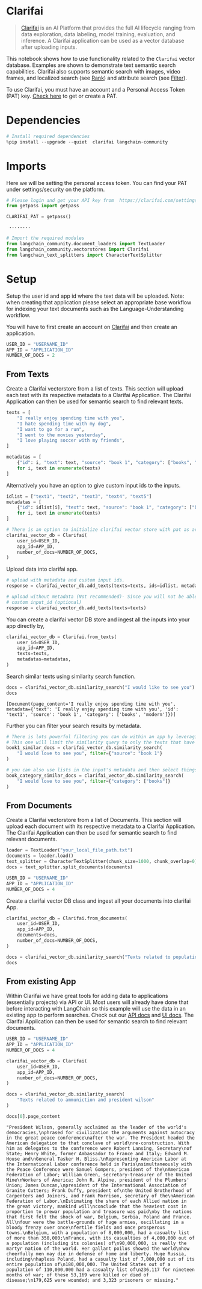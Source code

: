 # Clarifai

>[Clarifai](https://www.clarifai.com/) is an AI Platform that provides the full AI lifecycle ranging from data exploration, data labeling, model training, evaluation, and inference. A Clarifai application can be used as a vector database after uploading inputs. 

This notebook shows how to use functionality related to the `Clarifai` vector database. Examples are shown to demonstrate text semantic search capabilities. Clarifai also supports semantic search with images, video frames, and localized search (see [Rank](https://docs.clarifai.com/api-guide/search/rank)) and attribute search (see [Filter](https://docs.clarifai.com/api-guide/search/filter)).

To use Clarifai, you must have an account and a Personal Access Token (PAT) key. 
[Check here](https://clarifai.com/settings/security) to get or create a PAT.

# Dependencies


```python
# Install required dependencies
%pip install --upgrade --quiet  clarifai langchain-community
```

# Imports
Here we will be setting the personal access token. You can find your PAT under settings/security on the platform.


```python
# Please login and get your API key from  https://clarifai.com/settings/security
from getpass import getpass

CLARIFAI_PAT = getpass()
```
```output
 ········
```

```python
# Import the required modules
from langchain_community.document_loaders import TextLoader
from langchain_community.vectorstores import Clarifai
from langchain_text_splitters import CharacterTextSplitter
```

# Setup
Setup the user id and app id where the text data will be uploaded. Note: when creating that application please select an appropriate base workflow for indexing your text documents such as the Language-Understanding workflow.

You will have to first create an account on [Clarifai](https://clarifai.com/login) and then create an application.


```python
USER_ID = "USERNAME_ID"
APP_ID = "APPLICATION_ID"
NUMBER_OF_DOCS = 2
```

## From Texts
Create a Clarifai vectorstore from a list of texts. This section will upload each text with its respective metadata to a Clarifai Application. The Clarifai Application can then be used for semantic search to find relevant texts.


```python
texts = [
    "I really enjoy spending time with you",
    "I hate spending time with my dog",
    "I want to go for a run",
    "I went to the movies yesterday",
    "I love playing soccer with my friends",
]

metadatas = [
    {"id": i, "text": text, "source": "book 1", "category": ["books", "modern"]}
    for i, text in enumerate(texts)
]
```

Alternatively you have an option to give custom input ids to the inputs.


```python
idlist = ["text1", "text2", "text3", "text4", "text5"]
metadatas = [
    {"id": idlist[i], "text": text, "source": "book 1", "category": ["books", "modern"]}
    for i, text in enumerate(texts)
]
```


```python
# There is an option to initialize clarifai vector store with pat as argument!
clarifai_vector_db = Clarifai(
    user_id=USER_ID,
    app_id=APP_ID,
    number_of_docs=NUMBER_OF_DOCS,
)
```

Upload data into clarifai app.


```python
# upload with metadata and custom input ids.
response = clarifai_vector_db.add_texts(texts=texts, ids=idlist, metadatas=metadatas)

# upload without metadata (Not recommended)- Since you will not be able to perform Search operation with respect to metadata.
# custom input_id (optional)
response = clarifai_vector_db.add_texts(texts=texts)
```

You can create a clarifai vector DB store and ingest all the inputs into your app directly by,


```python
clarifai_vector_db = Clarifai.from_texts(
    user_id=USER_ID,
    app_id=APP_ID,
    texts=texts,
    metadatas=metadatas,
)
```

Search similar texts using similarity search function.


```python
docs = clarifai_vector_db.similarity_search("I would like to see you")
docs
```



```output
[Document(page_content='I really enjoy spending time with you', metadata={'text': 'I really enjoy spending time with you', 'id': 'text1', 'source': 'book 1', 'category': ['books', 'modern']})]
```


Further you can filter your search results by metadata.


```python
# There is lots powerful filtering you can do within an app by leveraging metadata filters.
# This one will limit the similarity query to only the texts that have key of "source" matching value of "book 1"
book1_similar_docs = clarifai_vector_db.similarity_search(
    "I would love to see you", filter={"source": "book 1"}
)

# you can also use lists in the input's metadata and then select things that match an item in the list. This is useful for categories like below:
book_category_similar_docs = clarifai_vector_db.similarity_search(
    "I would love to see you", filter={"category": ["books"]}
)
```

## From Documents
Create a Clarifai vectorstore from a list of Documents. This section will upload each document with its respective metadata to a Clarifai Application. The Clarifai Application can then be used for semantic search to find relevant documents.


```python
loader = TextLoader("your_local_file_path.txt")
documents = loader.load()
text_splitter = CharacterTextSplitter(chunk_size=1000, chunk_overlap=0)
docs = text_splitter.split_documents(documents)
```


```python
USER_ID = "USERNAME_ID"
APP_ID = "APPLICATION_ID"
NUMBER_OF_DOCS = 4
```

Create a clarifai vector DB class and ingest all your documents into clarifai App.


```python
clarifai_vector_db = Clarifai.from_documents(
    user_id=USER_ID,
    app_id=APP_ID,
    documents=docs,
    number_of_docs=NUMBER_OF_DOCS,
)
```


```python
docs = clarifai_vector_db.similarity_search("Texts related to population")
docs
```

## From existing App
Within Clarifai we have great tools for adding data to applications (essentially projects) via API or UI. Most users will already have done that before interacting with LangChain so this example will use the data in an existing app to perform searches. Check out our [API docs](https://docs.clarifai.com/api-guide/data/create-get-update-delete) and [UI docs](https://docs.clarifai.com/portal-guide/data). The Clarifai Application can then be used for semantic search to find relevant documents.


```python
USER_ID = "USERNAME_ID"
APP_ID = "APPLICATION_ID"
NUMBER_OF_DOCS = 4
```


```python
clarifai_vector_db = Clarifai(
    user_id=USER_ID,
    app_id=APP_ID,
    number_of_docs=NUMBER_OF_DOCS,
)
```


```python
docs = clarifai_vector_db.similarity_search(
    "Texts related to ammuniction and president wilson"
)
```


```python
docs[0].page_content
```



```output
"President Wilson, generally acclaimed as the leader of the world's democracies,\nphrased for civilization the arguments against autocracy in the great peace conference\nafter the war. The President headed the American delegation to that conclave of world\nre-construction. With him as delegates to the conference were Robert Lansing, Secretary\nof State; Henry White, former Ambassador to France and Italy; Edward M. House and\nGeneral Tasker H. Bliss.\nRepresenting American Labor at the International Labor conference held in Paris\nsimultaneously with the Peace Conference were Samuel Gompers, president of the\nAmerican Federation of Labor; William Green, secretary-treasurer of the United Mine\nWorkers of America; John R. Alpine, president of the Plumbers' Union; James Duncan,\npresident of the International Association of Granite Cutters; Frank Duffy, president of\nthe United Brotherhood of Carpenters and Joiners, and Frank Morrison, secretary of the\nAmerican Federation of Labor.\nEstimating the share of each Allied nation in the great victory, mankind will\nconclude that the heaviest cost in proportion to prewar population and treasure was paid\nby the nations that first felt the shock of war, Belgium, Serbia, Poland and France. All\nfour were the battle-grounds of huge armies, oscillating in a bloody frenzy over once\nfertile fields and once prosperous towns.\nBelgium, with a population of 8,000,000, had a casualty list of more than 350,000;\nFrance, with its casualties of 4,000,000 out of a population (including its colonies) of\n90,000,000, is really the martyr nation of the world. Her gallant poilus showed the world\nhow cheerfully men may die in defense of home and liberty. Huge Russia, including\nhapless Poland, had a casualty list of 7,000,000 out of its entire population of\n180,000,000. The United States out of a population of 110,000,000 had a casualty list of\n236,117 for nineteen months of war; of these 53,169 were killed or died of disease;\n179,625 were wounded; and 3,323 prisoners or missing."
```



```python

```

